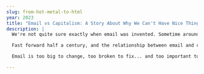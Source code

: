 ```yaml
---
slug: from-hot-metal-to-html
year: 2023
title: "Email vs Capitalism: A Story About Why We Can't Have Nice Things"
description: |
  We're not quite sure exactly when email was invented. Sometime around 1971. But we know exactly when junk email was invented: May 3rd, 1978, when Gary Thuerk emailed 400 people an advertisement for DEC computers. It made a lot of people very angry... but it also sold a few computers, and so junk email was born.

  Fast forward half a century, and the relationship between email and commerce has never been more complicated. In one sense, the utopian ideal of free, decentralised, electronic communication has come true... email is the ultimate cross-network, cross-platform communication protocol. In another sense, it's an arms race: mail providers and ISPs implement ever more stringent checks and policies to prevent junk mail, and if that means the occasional important message gets sent to junk by mistake, then hey, no big deal... until you're trying to send out e-tickets and discover that every company who uses Mimecast has decided your mail relay is sending junk. Marketing teams want beautiful, colourful, responsive emails, but their customers' mail clients are still using a subset of HTML 3.2 that doesn't even support CSS rules. And let's not even get started on how you design an email when half your readers will be using "dark mode" so everything ends up on a black background.

  Email is too big to change, too broken to fix... and too important to ignore. So let's look at what we need to know to get it right. We'll learn about DNS, about MX and DKIM and SPF records. We'll learn about how MIME actually works (and what happens when it doesn't). We'll learn about tools like Papercut, Mailtrap, Mailjet, Foundation, and how to incorporate them into your development process. If you're lucky, you'll even learn about UTF-7, the most cursed encoding in the history of information systems. Modern email is hacks top of hacks on top of hacks... but, hey, it's also how you got your ticket to be here today, so why not come along and find out how it actually works?

---
```

